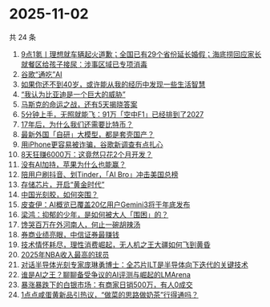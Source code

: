 # 2025-11-02

共 24 条

<!-- BEGIN 36KR -->
<!-- 最后更新时间 2025-11-02 04:24:41 +0800 -->
1. [9点1氪丨理想就车辆起火道歉；全国已有29个省份延长婚假；海底捞回应家长就餐区给孩子接尿：涉事区域已专项消毒](https://36kr.com/p/3533817528474503)
1. [谷歌“通吃”AI](https://36kr.com/p/3533048392588416)
1. [如果你还不到40岁，或许能从我的经历中发现一些生活智慧](https://36kr.com/p/3490643897129864)
1. [“我认为比亚迪是一个巨大的威胁”](https://36kr.com/p/3533788701990016)
1. [马斯克的命运之战，还有5天揭晓答案](https://36kr.com/p/3533991111793797)
1. [5分钟上手，无照就能飞：91万「空中F1」已经排到了2027](https://36kr.com/p/3534005586254724)
1. [17年后，为什么我们还需要比特币？](https://36kr.com/p/3534142518090629)
1. [最新外国「自研」大模型，都是套壳国产？](https://36kr.com/p/3534005522619273)
1. [用iPhone更容易被诈骗，谷歌新调查有点扎心](https://36kr.com/p/3532999797578626)
1. [8天狂赚6000万：这竟然只花2个月开发？](https://36kr.com/p/3534127788956546)
1. [没有AI加持，苹果为什么也能赢？](https://36kr.com/p/3534029074094464)
1. [陪用户刷抖音、划Tinder，「AI Bro」冲击美国总榜](https://36kr.com/p/3532891418401669)
1. [存储芯片，开启“黄金时代”](https://36kr.com/p/3534071386233992)
1. [中国光刻胶，如何突围？](https://36kr.com/p/3533994546092935)
1. [皮查伊：AI概览已覆盖20亿用户Gemini3将于年底发布](https://36kr.com/p/3532949012650885)
1. [梁鸿：抑郁的少年，是如何被大人「围困」的？](https://36kr.com/p/3532773900475264)
1. [馋哭百万在外河南人，何止一碗胡辣汤](https://36kr.com/p/3534059383069831)
1. [券商业绩亮眼，中信证券最赚钱](https://36kr.com/p/3534218370407561)
1. [技术情怀耗尽，理性消费崛起，无人机之王大疆如何飞到黄昏](https://36kr.com/p/3532916501829762)
1. [2025年NBA收入最高的球员](https://36kr.com/p/3534114163628933)
1. [对话半导体光刻专家庞琳勇博士：全芯片ILT是半导体向下迭代的关键技术](https://36kr.com/p/3532924542983296)
1. [谁是AI之王？聊聊备受争议的AI评测与崛起的LMArena](https://36kr.com/p/3533899033221252)
1. [暴涨暴跌下的白银市场：有商家日销500万，有人0成交](https://36kr.com/p/3533073250376841)
1. [1点点咸蛋黄新品引热议，“做菜的思路做奶茶”行得通吗？](https://36kr.com/p/3533844739234693)
<!-- END 36KR -->